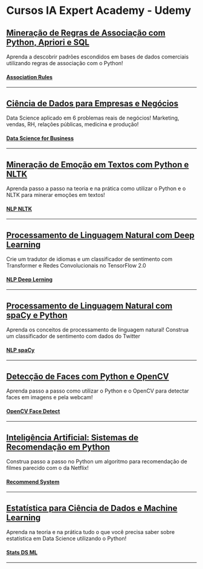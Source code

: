 # Cursos IA Expert Academy - Udemy

## [Mineração de Regras de Associação com Python, Apriori e SQL](https://www.udemy.com/share/101w4sBUUfdFpRRng=/)

Aprenda a descobrir padrões escondidos em bases de dados comerciais utilizando regras de associação com o Python!

#### [Association Rules](https://github.com/AndrehAguiar/jones_granatyr/tree/main/association_rules)
---

## [Ciência de Dados para Empresas e Negócios](https://www.udemy.com/share/103IbiBUUfdFpRRng=/)

Data Science aplicado em 6 problemas reais de negócios! Marketing, vendas, RH, relações públicas, medicina e produção!

#### [Data Science for Business](https://github.com/AndrehAguiar/jones_granatyr/tree/main/dl_PyTorch)
---

## [Mineração de Emoção em Textos com Python e NLTK](https://www.udemy.com/share/101CfKBUUfdFpRRng=/)

Aprenda passo a passo na teoria e na prática como utilizar o Python e o NLTK para minerar emoções em textos!

#### [NLP NLTK](https://github.com/AndrehAguiar/jones_granatyr/tree/main/nlp_nltk)
---

## [Processamento de Linguagem Natural com Deep Learning](https://www.udemy.com/share/102C53BUUfdFpRRng=/)

Crie um tradutor de idiomas e um classificador de sentimento com Transformer e Redes Convolucionais no TensorFlow 2.0

#### [NLP Deep Lerning](https://github.com/AndrehAguiar/jones_granatyr/tree/main/nlp_deep_learning)
---

## [Processamento de Linguagem Natural com spaCy e Python](https://www.udemy.com/share/102L68BUUfdFpRRng=/)

Aprenda os conceitos de processamento de linguagem natural! Construa um classificador de sentimento com dados do Twitter

#### [NLP spaCy](https://github.com/AndrehAguiar/jones_granatyr/tree/main/nlp_spacy)
---

## [Detecção de Faces com Python e OpenCV](https://www.udemy.com/share/101uM0BUUfdFpRRng=/)

Aprenda passo a passo como utilizar o Python e o OpenCV para detectar faces em imagens e pela webcam!

#### [OpenCV Face Detect](https://github.com/AndrehAguiar/jones_granatyr/tree/main/opencv_face_detect)
---

## [Inteligência Artificial: Sistemas de Recomendação em Python](https://www.udemy.com/share/101JCMBUUfdFpRRng=/)

Construa passo a passo no Python um algoritmo para recomendação de filmes parecido com o da Netflix!

#### [Recommend System](https://github.com/AndrehAguiar/jones_granatyr/tree/main/recommend_system)
---

## [Estatística para Ciência de Dados e Machine Learning](https://www.udemy.com/share/103B12BUUfdFpRRng=/)

Aprenda na teoria e na prática tudo o que você precisa saber sobre estatística em Data Science utilizando o Python!

#### [Stats DS ML](https://github.com/AndrehAguiar/jones_granatyr/tree/main/stats_ds_ml)
---